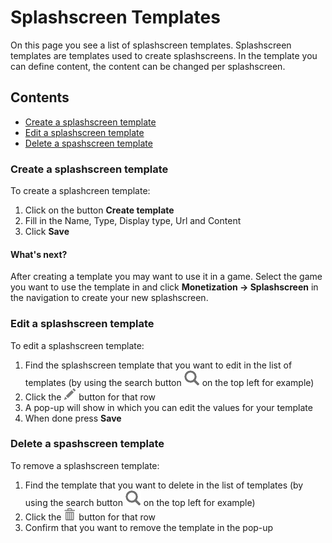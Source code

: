 # Splashscreen Templates
On this page you see a list of splashscreen templates. Splashscreen templates are templates used to create splashscreens. In the template you can define content, the content can be changed per splashscreen.

## Contents
- [Create a splashscreen template](#create-a-splashscreen-template)
- [Edit a splashscreen template](#edit-a-splashscreen-template)
- [Delete a spashscreen template](#delete-a-spashscreen-template)

### Create a splashscreen template
To create a splashcreen template:
1. Click on the button **Create template**
2. Fill in the Name, Type, Display type, Url and Content
3. Click **Save**

#### What's next?
After creating a template you may want to use it in a game. Select the game you want to use the template in and click **Monetization -> Splashscreen** in the navigation to create your new splashscreen.

### Edit a splashscreen template
To edit a splashscreen template:
1. Find the splashscreen template that you want to edit in the list of templates (by using the search button ![search](https://github.com/azerion/gamedock-sdk/raw/master/docs/console/_images/search.png) on the top left for example)
2. Click the ![pencil](https://github.com/azerion/gamedock-sdk/raw/master/docs/console/_images/pencil.png) button for that row
3. A pop-up will show in which you can edit the values for your template
4. When done press **Save**

### Delete a spashscreen template
To remove a splashscreen template:
1. Find the template that you want to delete in the list of templates (by using the search button ![search](https://github.com/azerion/gamedock-sdk/raw/master/docs/console/_images/search.png) on the top left for example)
2. Click the ![trash](https://github.com/azerion/gamedock-sdk/raw/master/docs/console/_images/trash.png) button for that row
2. Confirm that you want to remove the template in the pop-up